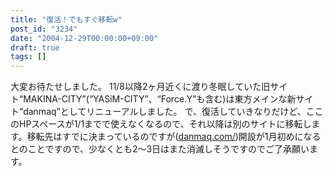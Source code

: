 ```yaml
---
title: "復活！でもすぐ移転w"
post_id: "3234"
date: "2004-12-29T00:00:00+09:00"
draft: true
tags: []
---
```



大変お待たせしました。 11/8以降2ヶ月近くに渡り冬眠していた旧サイト“MAKINA-CITY”(“YASiM-CITY”、“Force.Y”も含む)は東方メインな新サイト“danmaq”としてリニューアルしました。  で、復活していきなりだけど、ここのHPスペースが1/1までで使えなくなるので、それ以降は別のサイトに移転します。移転先はすでに決まっているのですが([danmaq.com/](/))開設が1月初めになるとのことですので、少なくとも2～3日はまた消滅しそうですのでご了承願います。
